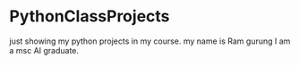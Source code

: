 # PythonClassProjects
just showing my python projects in my course.
my name is Ram gurung
I am a msc AI graduate.
